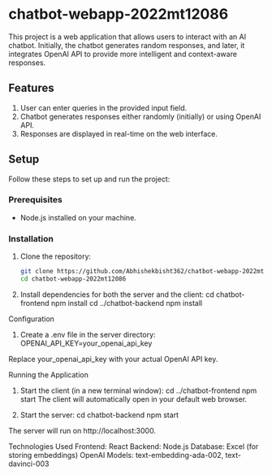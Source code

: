 # chatbot-webapp-2022mt12086

This project is a web application that allows users to interact with an AI chatbot. Initially, the chatbot generates random responses, and later, it integrates OpenAI API to provide more intelligent and context-aware responses.

## Features

1. User can enter queries in the provided input field.
2. Chatbot generates responses either randomly (initially) or using OpenAI API.
3. Responses are displayed in real-time on the web interface.

## Setup

Follow these steps to set up and run the project:

### Prerequisites

- Node.js installed on your machine.

### Installation

1. Clone the repository:

   ```bash
   git clone https://github.com/Abhishekbisht362/chatbot-webapp-2022mt12086.git
   cd chatbot-webapp-2022mt12086

2. Install dependencies for both the server and the client:
cd chatbot-frontend
npm install
cd ../chatbot-backend
npm install

Configuration
1. Create a .env file in the server directory:
OPENAI_API_KEY=your_openai_api_key

Replace your_openai_api_key with your actual OpenAI API key.

Running the Application
1. Start the client (in a new terminal window):
  cd ../chatbot-frontend
  npm start
The client will automatically open in your default web browser.

2. Start the server:
  cd chatbot-backend
  npm start

The server will run on http://localhost:3000.

Technologies Used
Frontend: React
Backend: Node.js
Database: Excel (for storing embeddings)
OpenAI Models: text-embedding-ada-002, text-davinci-003
